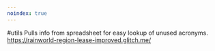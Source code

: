 ```yaml
---
noindex: true
---
```

#utils
Pulls info from spreadsheet for easy lookup of unused acronyms.
https://rainworld-region-lease-improved.glitch.me/